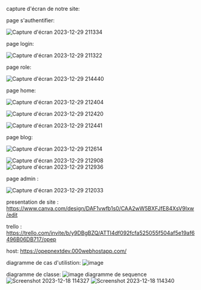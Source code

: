 capture d'écran de notre site:

page s'authentifier:

![Capture d'écran 2023-12-29 211334](https://github.com/IsmailOuali/O-PEP-V2/assets/109187438/a8bedb9e-27cd-451d-ac81-365922fc1243)





page login:

![Capture d'écran 2023-12-29 211322](https://github.com/IsmailOuali/O-PEP-V2/assets/109187438/71c9c5b5-88e2-4c2e-b29b-cb77d30034ea)



page role:


![Capture d'écran 2023-12-29 214440](https://github.com/IsmailOuali/O-PEP-V2/assets/109187438/488500be-bafd-4be1-9a41-92a2ea8972c4)


page home:

![Capture d'écran 2023-12-29 212404](https://github.com/IsmailOuali/O-PEP-V2/assets/109187438/1448dda2-a95e-4703-8c10-babdc47e4e9f)

![Capture d'écran 2023-12-29 212420](https://github.com/IsmailOuali/O-PEP-V2/assets/109187438/d5c5c127-883d-4b5a-abcb-91bd63d3f7dc)

![Capture d'écran 2023-12-29 212441](https://github.com/IsmailOuali/O-PEP-V2/assets/109187438/1faee514-3976-4ac9-a3b3-b29430e70154)


page blog:

![Capture d'écran 2023-12-29 212614](https://github.com/IsmailOuali/O-PEP-V2/assets/109187438/8f39f13c-49b2-40a6-9be3-17f6bab899d3)

![Capture d'écran 2023-12-29 212908](https://github.com/IsmailOuali/O-PEP-V2/assets/109187438/6a6859cf-5efa-4aee-9e75-b4d68ac5ca57)
![Capture d'écran 2023-12-29 212936](https://github.com/IsmailOuali/O-PEP-V2/assets/109187438/a4fb32f2-b03c-4a19-9079-a58b8c90bfd4)


page admin :

![Capture d'écran 2023-12-29 212033](https://github.com/IsmailOuali/O-PEP-V2/assets/109187438/73a6d4c4-d008-4b3b-aa64-7de2035ca56b)



presentation de site :
https://www.canva.com/design/DAF1vwfb1s0/CAA2wW5BXFJfE84XsV9Ixw/edit

trello :
https://trello.com/invite/b/y9DBgBZQ/ATTI4df092fcfa525055f504af5e19af6496B06DB717/opep

host:
https://opepnextdev.000webhostapp.com/





diagramme de cas d'utilistion: 
![image](https://github.com/IsmailOuali/O-PEP-V2/assets/109187438/b71b77c2-aea8-4879-9d5c-c2ac308ef684)

diagramme de classe: 
![image](https://github.com/IsmailOuali/O-PEP-V2/assets/109187438/00e10bc0-9159-474f-8c08-7c986572494a)
diagramme de sequence 
![Screenshot 2023-12-18 114327](https://github.com/IsmailOuali/O-PEP-V2/assets/125483549/e53d47d0-0dbd-42a7-a762-357715965aeb)
![Screenshot 2023-12-18 114340](https://github.com/IsmailOuali/O-PEP-V2/assets/125483549/3e8f5f02-c2a5-4d85-8253-58fce85e9417)
